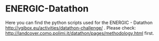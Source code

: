 # ENERGIC-Datathon

Here you can find the python scripts used for the ENERGIC - Datathon http://vgibox.eu/activities/datathon-challenge/ . Please check: http://landcover.como.polimi.it/datathon/pages/methodology.html first.
